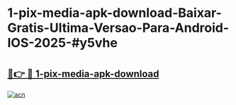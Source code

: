 # 1-pix-media-apk-download-Baixar-Gratis-Ultima-Versao-Para-Android-IOS-2025-#y5vhe

# <h2><a href="https://ainizakaria.my?title=1-pix-media-apk-download&ref=24M">🔗👉 🔴 1-pix-media-apk-download</a></h2>

[![acn](https://github.com/user-attachments/assets/0f9c940e-d8b0-45ae-aac7-cd30a18b3e1c)](https://ainizakaria.my?title=1-pix-media-apk-download&ref=24M)

